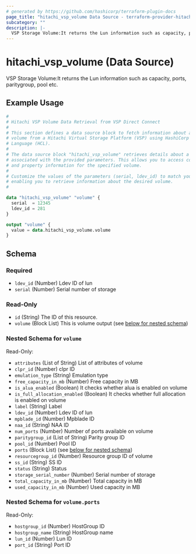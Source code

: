 ```yaml
---
# generated by https://github.com/hashicorp/terraform-plugin-docs
page_title: "hitachi_vsp_volume Data Source - terraform-provider-hitachi"
subcategory: ""
description: |-
  VSP Storage Volume:It returns the Lun information such as capacity, ports, paritygroup, pool etc.
---
```


# hitachi_vsp_volume (Data Source)

VSP Storage Volume:It returns the Lun information such as capacity, ports, paritygroup, pool etc.

## Example Usage

```terraform
#
# Hitachi VSP Volume Data Retrieval from VSP Direct Connect
#
# This section defines a data source block to fetch information about a specific
# volume from a Hitachi Virtual Storage Platform (VSP) using HashiCorp Configuration
# Language (HCL).
#
# The data source block "hitachi_vsp_volume" retrieves details about a volume
# associated with the provided parameters. This allows you to access configuration
# and property information for the specified volume.
#
# Customize the values of the parameters (serial, ldev_id) to match your environment,
# enabling you to retrieve information about the desired volume.
#

data "hitachi_vsp_volume" "volume" {
  serial  = 12345
  ldev_id = 281
}

output "volume" {
  value = data.hitachi_vsp_volume.volume
}
```

<!-- schema generated by tfplugindocs -->
## Schema

### Required

- `ldev_id` (Number) Ldev ID of lun
- `serial` (Number) Serial number of storage

### Read-Only

- `id` (String) The ID of this resource.
- `volume` (Block List) This is volume output (see [below for nested schema](#nestedblock--volume))

<a id="nestedblock--volume"></a>
### Nested Schema for `volume`

Read-Only:

- `attributes` (List of String) List of attributes of volume
- `clpr_id` (Number) clpr ID
- `emulation_type` (String) Emulation type
- `free_capacity_in_mb` (Number) Free capacity in MB
- `is_alua_enabled` (Boolean) It checks whether alua is enabled on volume
- `is_full_allocation_enabled` (Boolean) It checks whether full allocation is enabled on volume
- `label` (String) Label
- `ldev_id` (Number) Ldev ID of lun
- `mpblade_id` (Number) Mpblade ID
- `naa_id` (String) NAA ID
- `num_ports` (Number) Number of ports available on volume
- `paritygroup_id` (List of String) Parity group ID
- `pool_id` (Number) Pool ID
- `ports` (Block List) (see [below for nested schema](#nestedblock--volume--ports))
- `resourcegroup_id` (Number) Resource group ID of volume
- `ss_id` (String) SS ID
- `status` (String) Status
- `storage_serial_number` (Number) Serial number of storage
- `total_capacity_in_mb` (Number) Total capacity in MB
- `used_capacity_in_mb` (Number) Used capacity in MB

<a id="nestedblock--volume--ports"></a>
### Nested Schema for `volume.ports`

Read-Only:

- `hostgroup_id` (Number) HostGroup ID
- `hostgroup_name` (String) HostGroup name
- `lun_id` (Number) Lun ID
- `port_id` (String) Port ID
